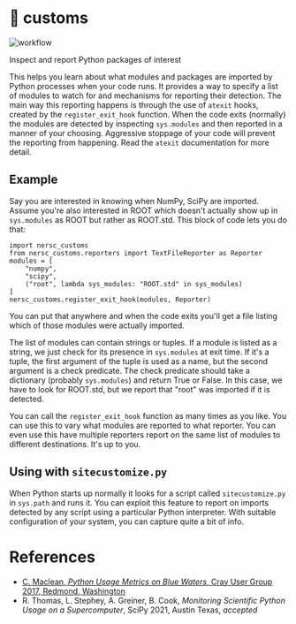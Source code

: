 
# :passport_control: customs

![workflow](https://github.com/NERSC/customs/actions/workflows/tests.yml/badge.svg)

Inspect and report Python packages of interest

This helps you learn about what modules and packages are imported by Python processes when your code runs.
It provides a way to specify a list of modules to watch for and mechanisms for reporting their detection.
The main way this reporting happens is through the use of `atexit` hooks, created by the `register_exit_hook` function.
When the code exits (normally) the modules are detected by inspecting `sys.modules` and then reported in a manner of your choosing.
Aggressive stoppage of your code will prevent the reporting from happening.
Read the `atexit` documentation for more detail.

## Example

Say you are interested in knowing when NumPy, SciPy are imported.
Assume you're also interested in ROOT which doesn't actually show up in `sys.modules` as ROOT but rather as ROOT.std.
This block of code lets you do that:

    import nersc_customs
    from nersc_customs.reporters import TextFileReporter as Reporter
    modules = [
        "numpy",
        "scipy",
        ("root", lambda sys_modules: "ROOT.std" in sys_modules)
    ]
    nersc_customs.register_exit_hook(modules, Reporter)

You can put that anywhere and when the code exits you'll get a file listing which of those modules were actually imported.

The list of modules can contain strings or tuples.
If a module is listed as a string, we just check for its presence in `sys.modules` at exit time.
If it's a tuple, the first argument of the tuple is used as a name, but the second argument is a check predicate.
The check predicate should take a dictionary (probably `sys.modules`) and return True or False.
In this case, we have to look for ROOT.std, but we report that "root" was imported if it is detected.

You can call the `register_exit_hook` function as many times as you like.
You can use this to vary what modules are reported to what reporter.
You can even use this have multiple reporters report on the same list of modules to different destinations.
It's up to you.

## Using with `sitecustomize.py`

When Python starts up normally it looks for a script called `sitecustomize.py` in `sys.path` and runs it.
You can exploit this feature to report on imports detected by any script using a particular Python interpreter.
With suitable configuration of your system, you can capture quite a bit of info.

# References

* [C. Maclean, *Python Usage Metrics on Blue Waters*, Cray User Group 2017, Redmond, Washington](https://cug.org/proceedings/cug2017_proceedings/includes/files/pap163s2-file1.pdf)
* R. Thomas, L. Stephey, A. Greiner, B. Cook, *Monitoring Scientific Python Usage on a Supercomputer*, SciPy 2021, Austin Texas, *accepted*
